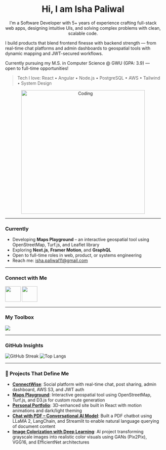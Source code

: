 # <h1 align="center">Hi, I am Isha Paliwal</h1>

<p align="center">
I'm a Software Developer with 5+ years of experience crafting full-stack web apps, designing intuitive UIs, and solving complex problems with clean, scalable code.

I build products that blend frontend finesse with backend strength — from real-time chat platforms and admin dashboards to geospatial tools with dynamic mapping and JWT-secured workflows.

Currently pursuing my M.S. in Computer Science @ GWU (GPA: 3.9) — open to full-time opportunities!

> Tech I love: React • Angular • Node.js • PostgreSQL • AWS • Tailwind • System Design

<p align="center">
  <img src="https://github.com/user-attachments/assets/e32d1f60-84a4-4739-aa73-7b69dccedb88" alt="Coding" width="400">
</p>

</p>

---

### Currently

- Developing **Maps Playground** – an interactive geospatial tool using OpenStreetMap, Turf.js, and Leaflet library  
- Exploring **Next.js**, **Framer Motion**, and **GraphQL**  
- Open to full-time roles in web, product, or systems engineering  
- Reach me: [isha.paliwal11@gmail.com](mailto:isha.paliwal11@gmail.com)

---

### Connect with Me

<a href="https://isha-paliwal.netlify.app" target="_blank" rel="noopener noreferrer nofollow">
<img src="https://cdn.jsdelivr.net/gh/devicons/devicon@latest/icons/webpack/webpack-original.svg" width="50px" height="50px" /></a> 
<a href="https://linkedin.com/in/isha-paliwal" target="_blank" rel="noopener noreferrer nofollow"><img src="https://cdn.jsdelivr.net/gh/devicons/devicon@latest/icons/linkedin/linkedin-original.svg" width="50px" height="50px" /></a>

---

### My Toolbox

<p>
  <img src="https://skillicons.dev/icons?i=js,ts,html,css,react,angular,nodejs,postgres,aws,express,redux,tailwind,bootstrap,figma,git,github,vscode" />
</p>

---

### GitHub Insights

![GitHub Streak](https://github-readme-streak-stats.herokuapp.com/?user=ishapaliwal&theme=dark)
![Top Langs](https://github-readme-stats.vercel.app/api/top-langs/?username=ishapaliwal&layout=compact&theme=dark)

---

### 🚀 Projects That Define Me

- **[ConnectWise](https://connectwise.netlify.app)**: Social platform with real-time chat, post sharing, admin dashboard, AWS S3, and JWT auth
- **[Maps Playground](https://github.com/ishapaliwal/Maps_-_Digital_Playground_and_Tools)**: Interactive geospatial tool using OpenStreetMap, Turf.js, and D3.js for custom route generation
- **[Personal Portfolio](https://connectwise.netlify.app/login)**: 3D-enhanced site built in React with motion animations and dark/light theming
- **[Chat with PDF – Conversational AI Model](https://github.com/ishapaliwal/Chat_with_PDF_-_Conversational_AI_model)**: Built a PDF chatbot using LLaMA 2, LangChain, and Streamlit to enable natural language querying of document content
- **[Image Colorization with Deep Learning](https://github.com/ishapaliwal/AI-Powered-Image-Colorization-for-Enhanced-Visuals)**: AI project transforming grayscale images into realistic color visuals using GANs (Pix2Pix), VGG16, and EfficientNet architectures
